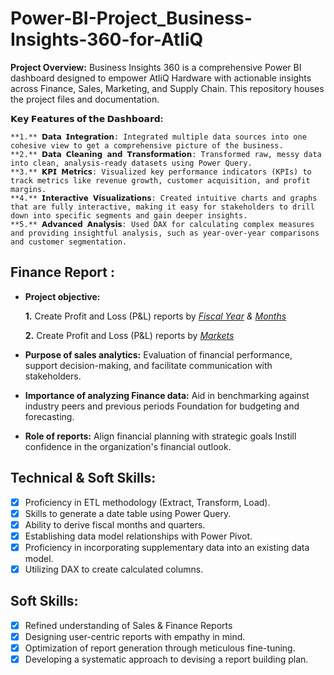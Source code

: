 # Power-BI-Project_Business-Insights-360-for-AtliQ

 **Project Overview:** 
 Business Insights 360 is a comprehensive Power BI dashboard designed to empower AtliQ Hardware with actionable insights across Finance, Sales, Marketing, and Supply Chain. 
 This repository houses the project files and documentation.
 
 **𝗞𝗲𝘆 𝗙𝗲𝗮𝘁𝘂𝗿𝗲𝘀 𝗼𝗳 𝘁𝗵𝗲 𝗗𝗮𝘀𝗵𝗯𝗼𝗮𝗿𝗱:**
 
    **1.** 𝗗𝗮𝘁𝗮 𝗜𝗻𝘁𝗲𝗴𝗿𝗮𝘁𝗶𝗼𝗻: Integrated multiple data sources into one cohesive view to get a comprehensive picture of the business.
    **2.** 𝗗𝗮𝘁𝗮 𝗖𝗹𝗲𝗮𝗻𝗶𝗻𝗴 𝗮𝗻𝗱 𝗧𝗿𝗮𝗻𝘀𝗳𝗼𝗿𝗺𝗮𝘁𝗶𝗼𝗻: Transformed raw, messy data into clean, analysis-ready datasets using Power Query. 
    **3.** 𝗞𝗣𝗜 𝗠𝗲𝘁𝗿𝗶𝗰𝘀: Visualized key performance indicators (KPIs) to track metrics like revenue growth, customer acquisition, and profit margins.
    **4.** 𝗜𝗻𝘁𝗲𝗿𝗮𝗰𝘁𝗶𝘃𝗲 𝗩𝗶𝘀𝘂𝗮𝗹𝗶𝘇𝗮𝘁𝗶𝗼𝗻𝘀: Created intuitive charts and graphs that are fully interactive, making it easy for stakeholders to drill down into specific segments and gain deeper insights.
    **5.** 𝗔𝗱𝘃𝗮𝗻𝗰𝗲𝗱 𝗔𝗻𝗮𝗹𝘆𝘀𝗶𝘀: Used DAX for calculating complex measures and providing insightful analysis, such as year-over-year comparisons and customer segmentation.


## Finance Report :

- **Project objective:** 

    **1.** Create Profit and Loss (P&L) reports by _[Fiscal Year](https://github.com/gshweta589/Excel_AtliQ_Sales_Finance_Reports/blob/main/P%26L%20Year.pdf)
  & [Months](https://github.com/gshweta589/Excel_AtliQ_Sales_Finance_Reports/blob/main/P%26L%20Month.pdf)_ 

   **2.** Create Profit and Loss (P&L) reports by _[Markets](https://github.com/gshweta589/Excel_AtliQ_Sales_Finance_Reports/blob/main/P%26L%20for%20market.pdf)_

- **Purpose of sales analytics:** Evaluation of financial performance, support decision-making, and facilitate communication with stakeholders.

- **Importance of analyzing Finance data:** Aid in benchmarking against industry peers and previous periods Foundation for budgeting and forecasting.

- **Role of reports:** Align financial planning with strategic goals Instill confidence in the organization's financial outlook.


## Technical & Soft Skills:
- [x]	Proficiency in ETL methodology (Extract, Transform, Load).
- [x]	Skills to generate a date table using Power Query.
- [x]	Ability to derive fiscal months and quarters.
- [x]	Establishing data model relationships with Power Pivot.
- [x]	Proficiency in incorporating supplementary data into an existing data model.
- [x]	Utilizing DAX to create calculated columns.

## Soft Skills:
- [x]	Refined understanding of Sales & Finance Reports
- [x]	Designing user-centric reports with empathy in mind.
- [x]	Optimization of report generation through meticulous fine-tuning.
- [x]	Developing a systematic approach to devising a report building plan.
